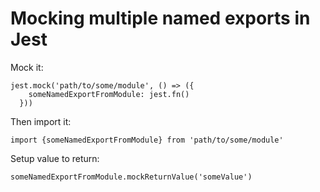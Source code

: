 # Mocking multiple named exports in Jest

Mock it:
```
jest.mock('path/to/some/module', () => ({
    someNamedExportFromModule: jest.fn()
  }))
```
Then import it:
```
import {someNamedExportFromModule} from 'path/to/some/module'
```
Setup value to return:
```
someNamedExportFromModule.mockReturnValue('someValue')
```
